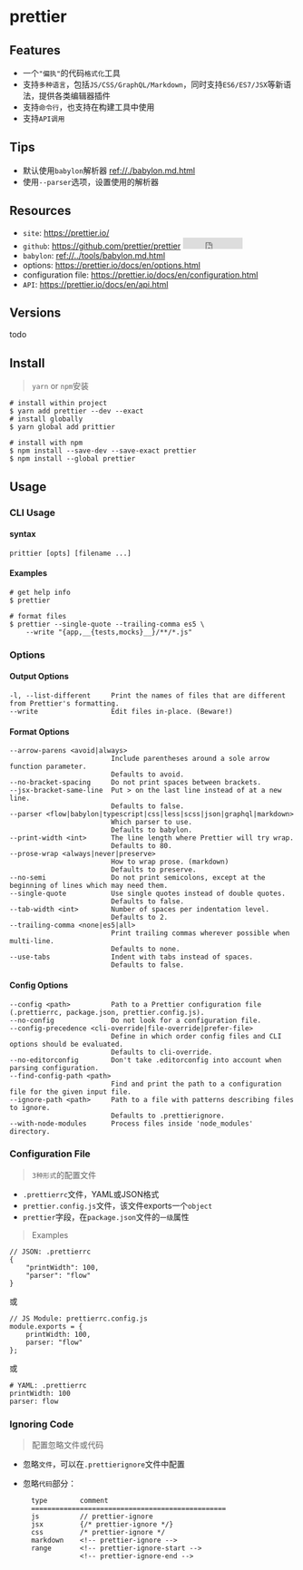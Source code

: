 # prettier

## Features

* 一个`"偏执"`的代码`格式化`工具
* 支持`多种语言`，包括`JS/CSS/GraphQL/Markdown`，同时支持`ES6/ES7/JSX`等新语法，提供各类编辑器插件
* 支持`命令行`，也支持在构建工具中使用
* 支持`API调用`


## Tips

* 默认使用`babylon`解析器 <ref://./babylon.md.html>
* 使用`--parser`选项，设置使用的解析器


## Resources

* `site`: <https://prettier.io/>
* `github`: <https://github.com/prettier/prettier> <iframe src="http://258i.com/gbtn.html?user=prettier&repo=prettier&type=star&count=true" frameborder="0" scrolling="0" width="105px" height="20px"></iframe>
* `babylon`: <ref://../tools/babylon.md.html>
* options: <https://prettier.io/docs/en/options.html>
* configuration file: <https://prettier.io/docs/en/configuration.html>
* `API`: <https://prettier.io/docs/en/api.html>

## Versions

todo


## Install

> `yarn` or `npm`安装

    # install within project
    $ yarn add prettier --dev --exact
    # install globally
    $ yarn global add prittier

    # install with npm
    $ npm install --save-dev --save-exact prettier
    $ npm install --global prettier


## Usage

### CLI Usage

#### syntax

    prittier [opts] [filename ...]
    
#### Examples

    # get help info
    $ prettier

    # format files
    $ prettier --single-quote --trailing-comma es5 \
        --write "{app,__{tests,mocks}__}/**/*.js"



### Options

#### Output Options

    -l, --list-different     Print the names of files that are different from Prettier's formatting.
    --write                  Edit files in-place. (Beware!)

#### Format Options

    --arrow-parens <avoid|always>
                             Include parentheses around a sole arrow function parameter.
                             Defaults to avoid.
    --no-bracket-spacing     Do not print spaces between brackets.
    --jsx-bracket-same-line  Put > on the last line instead of at a new line.
                             Defaults to false.
    --parser <flow|babylon|typescript|css|less|scss|json|graphql|markdown>
                             Which parser to use.
                             Defaults to babylon.
    --print-width <int>      The line length where Prettier will try wrap.
                             Defaults to 80.
    --prose-wrap <always|never|preserve>
                             How to wrap prose. (markdown)
                             Defaults to preserve.
    --no-semi                Do not print semicolons, except at the beginning of lines which may need them.
    --single-quote           Use single quotes instead of double quotes.
                             Defaults to false.
    --tab-width <int>        Number of spaces per indentation level.
                             Defaults to 2.
    --trailing-comma <none|es5|all>
                             Print trailing commas wherever possible when multi-line.
                             Defaults to none.
    --use-tabs               Indent with tabs instead of spaces.
                             Defaults to false.


#### Config Options

    --config <path>          Path to a Prettier configuration file (.prettierrc, package.json, prettier.config.js).
    --no-config              Do not look for a configuration file.
    --config-precedence <cli-override|file-override|prefer-file>
                             Define in which order config files and CLI options should be evaluated.
                             Defaults to cli-override.
    --no-editorconfig        Don't take .editorconfig into account when parsing configuration.
    --find-config-path <path>
                             Find and print the path to a configuration file for the given input file.
    --ignore-path <path>     Path to a file with patterns describing files to ignore.
                             Defaults to .prettierignore.
    --with-node-modules      Process files inside 'node_modules' directory.



### Configuration File

> `3种形式`的配置文件

* `.prettierrc`文件，YAML或JSON格式
* `prettier.config.js`文件，该文件exports一个`object`
* `prettier`字段，在`package.json`文件的`一级`属性

> Examples

    // JSON: .prettierrc
    {
        "printWidth": 100,
        "parser": "flow"
    }

或

    // JS Module: prettierrc.config.js
    module.exports = {
        printWidth: 100,
        parser: "flow"
    };

或

    # YAML: .prettierrc
    printWidth: 100
    parser: flow


### Ignoring Code

> 配置忽略文件或代码

* 忽略`文件`，可以在`.prettierignore`文件中配置
* 忽略`代码`部分：

        type        comment 
        ================================================
        js          // prettier-ignore
        jsx         {/* prettier-ignore */}
        css         /* prettier-ignore */
        markdown    <!-- prettier-ignore -->
        range       <!-- prettier-ignore-start -->
                    <!-- prettier-ignore-end -->


